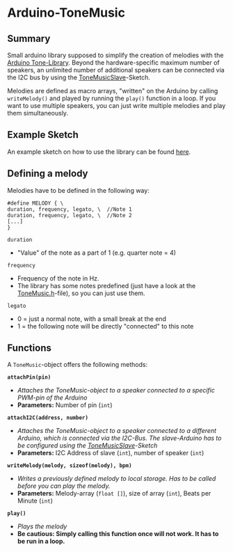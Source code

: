 # Arduino-ToneMusic

## Summary

Small arduino library supposed to simplify the creation of melodies with the [Arduino Tone-Library](https://github.com/daniel-centore/arduino-tone-library). Beyond the hardware-specific maximum number of speakers, an unlimited number of additional speakers can be connected via the I2C bus by using the [ToneMusicSlave](https://github.com/jayAitch256/Arduino-ToneMusic/blob/master/ToneMusicSlave/)-Sketch.

Melodies are defined as macro arrays, "written" on the Arduino by calling `writeMelody()` and played by running the `play()` function in a loop. If you want to use multiple speakers, you can just write multiple melodies and play them simultaneously.


## Example Sketch

An example sketch on how to use the library can be found [here](https://github.com/jayAitch256/Arduino-ToneMusic/blob/master/ToneMusicExample/).


## Defining a melody

Melodies have to be defined in the following way:

```
#define MELODY { \
duration, frequency, legato, \  //Note 1
duration, frequency, legato, \  //Note 2
[...]
}
```

`duration`  

 - "Value" of the note as a part of 1 (e.g. quarter note = 4)


`frequency` 

 - Frequency of the note in Hz. 
 - The library has some notes predefined (just have a look at the [ToneMusic.h](https://github.com/jayAitch256/Arduino-ToneMusic/blob/master/ToneMusic/ToneMusic.h)-file), so you can just use them.


`legato`

 - 0 = just a normal note, with a small break at the end
 - 1 = the following note will be directly "connected" to this note


## Functions

A `ToneMusic`-object offers the following methods:

**`attachPin(pin)`**
 - _Attaches the ToneMusic-object to a speaker connected to a specific PWM-pin of the Arduino_
 - **Parameters:** Number of pin (`int`)


**`attachI2C(address, number)`**
 - _Attaches the ToneMusic-object to a speaker connected to a different Arduino, which is connected via the I2C-Bus. The slave-Arduino has to be configured using the [ToneMusicSlave](https://github.com/jayAitch256/Arduino-ToneMusic/blob/master/ToneMusicSlave/)-Sketch_
 - **Parameters:** I2C Address of slave (`int`), number of speaker (`int`)


**`writeMelody(melody, sizeof(melody), bpm)`**
 - _Writes a previously defined melody to local storage. Has to be called before you can play the melody._
 - **Parameters:** Melody-array (`float []`), size of array (`int`), Beats per Minute (`int`)


**`play()`**
 - _Plays the melody_
 - **Be cautious: Simply calling this function once will not work. It has to be run in a loop.**
